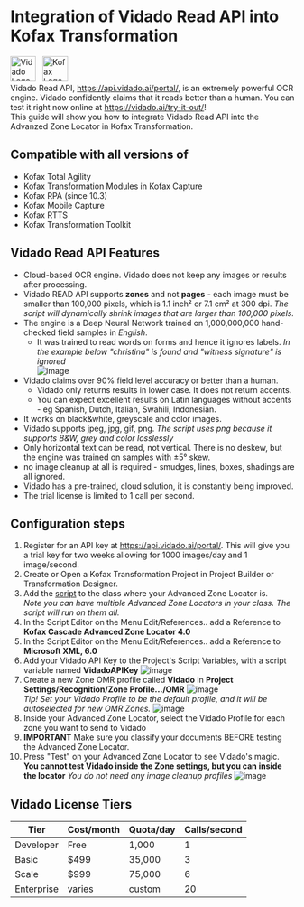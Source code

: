 # Integration of Vidado Read API into Kofax Transformation
<img src="https://vidado.ai/wp-content/themes/vidado/images/Vidado-logo-blue.png" alt="Vidado Logo" height="45">&nbsp;&nbsp;&nbsp;<img src="https://www.kofax.com/-/media/Images/Global/Header/logo_header.svg" alt="Kofax Logo" height="45">  
Vidado Read API, https://api.vidado.ai/portal/, is an extremely powerful OCR engine. Vidado confidently claims that it reads better than a human. You can test it right now online at https://vidado.ai/try-it-out/!  
This guide will show you how to integrate Vidado Read API into the Advanzed Zone Locator in Kofax Transformation.  

## Compatible with all versions of
* Kofax Total Agility
* Kofax Transformation Modules in Kofax Capture
* Kofax RPA (since 10.3)
* Kofax Mobile Capture
* Kofax RTTS
* Kofax Transformation Toolkit

## Vidado Read API Features
* Cloud-based OCR engine. Vidado does not keep any images or results after processing.
* Vidado READ API supports **zones** and not **pages** - each image must be smaller than 100,000 pixels, which is 1.1 inch² or 7.1 cm² at 300 dpi. *The script will dynamically shrink images that are larger than 100,000 pixels.*
* The engine is a Deep Neural Network trained on 1,000,000,000 hand-checked field samples in *English*.
  * It was trained to read words on forms and hence it ignores labels. *In the example below "christina" is found and "witness signature" is ignored*  
![image](https://user-images.githubusercontent.com/47416964/74426760-33b6e680-4e56-11ea-81ea-b5dab692f1ab.png)
* Vidado claims over 90% field level accuracy or better than a human.
  * Vidado only returns results in lower case. It does not return accents.
  * You can expect excellent results on Latin languages without accents - eg Spanish, Dutch, Italian, Swahili, Indonesian.
* It works on black&white, greyscale and color images.
* Vidado supports jpeg, jpg, gif, png. *The script uses png because it supports B&W, grey and color losslessly*
* Only horizontal text can be read, not vertical. There is no deskew, but the engine was trained on samples with ±5° skew.
* no image cleanup at all is required - smudges, lines, boxes, shadings are all ignored.
* Vidado has a pre-trained, cloud solution, it is constantly being improved.
* The trial license is limited to 1 call per second.

## Configuration steps
1. Register for an API key at https://api.vidado.ai/portal/. This will give you a trial key for two weeks allowing for 1000 images/day and 1 image/second.
1. Create or Open a Kofax Transformation Project in Project Builder or Transformation Designer.
1. Add the [script](Vidado.vb) to the class where your Advanced Zone Locator is.  
*Note you can have multiple Advanced Zone Locators in your class. The script will run on them all.*
1. In the Script Editor on the Menu Edit/References.. add a Reference to **Kofax Cascade Advanced Zone Locator 4.0**
1. In the Script Editor on the Menu Edit/References.. add a Reference to **Microsoft XML, 6.0**
1. Add your Vidado API Key to the Project's Script Variables, with a script variable named **VidadoAPIKey**
![image](https://user-images.githubusercontent.com/47416964/74356916-695cc080-4dbf-11ea-8aa6-f6107b48e121.png)
1. Create a new Zone OMR profile called **Vidado** in **Project Settings/Recognition/Zone Profile.../OMR**
![image](https://user-images.githubusercontent.com/47416964/74357087-a88b1180-4dbf-11ea-96a9-60c026313646.png)  
*Tip! Set your Vidado Profile to be the default profile, and it will be autoselected for new OMR Zones.*
![image](https://user-images.githubusercontent.com/47416964/74358438-b6da2d00-4dc1-11ea-9890-81b4dd8f3576.png)
1. Inside your Advanced Zone Locator, select the Vidado Profile for each zone you want to send to Vidado
1. **IMPORTANT** Make sure you classify your documents BEFORE testing the Advanced Zone Locator.
1. Press "Test" on your Advanced Zone Locator to see Vidado's magic. **You cannot test Vidado inside the Zone settings, but you can inside the locator** *You do not need any image cleanup profiles*
![image](https://user-images.githubusercontent.com/47416964/74366173-c8c2cc80-4dcf-11ea-8f76-fd73810e1b00.png)

## Vidado License Tiers
Tier|Cost/month|Quota/day|Calls/second
----|----------|---------|-----------
Developer|Free|1,000|1
Basic|$499|35,000|3
Scale|$999|75,000|6
Enterprise|varies|custom|20
